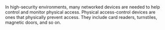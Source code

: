 In high-security environments, many networked devices are needed to help control and monitor physical access. Physical access-control devices are ones that physically prevent access. They include card readers, turnstiles, magnetic doors, and so on.